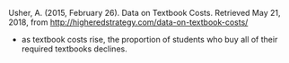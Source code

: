 Usher, A. (2015, February 26). Data on Textbook Costs. Retrieved May 21, 2018, from http://higheredstrategy.com/data-on-textbook-costs/

- as textbook costs rise, the proportion of students who buy all of their required textbooks declines.

